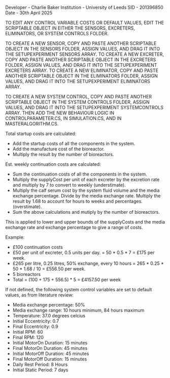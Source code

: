 Developer - Charlie Baker 
Institution - University of Leeds
SID - 201396850
Date - 30th April 2025

TO EDIT ANY CONTROL VARIABLE COSTS OR DEFAULT VALUES, EDIT THE SCRIPTABLE OBJECT IN EITHER THE SENSORS, EXCRETERS, ELIMINATORS, OR SYSTEM CONTROLS FOLDER. 

TO CREATE A NEW SENSOR, COPY AND PASTE ANOTHER SCRIPTABLE OBJECT IN THE SENSORS FOLDER, ASSIGN VALUES, AND DRAG IT INTO THE SETUPEXPERIMENT SENSORS ARRAY.
TO CREATE A NEW EXCRETER, COPY AND PASTE ANOTHER SCRIPTABLE OBJECT IN THE EXCRETERS FOLDER, ASSIGN VALUES, AND DRAG IT INTO THE SETUPEXPERIMENT EXCRETERS ARRAY.
TO CREATE A NEW ELIMINATOR, COPY AND PASTE ANOTHER SCRIPTABLE OBJECT IN THE ELIMINATORS FOLDER, ASSIGN VALUES, AND DRAG IT INTO THE SETUPEXPERIMENT ELIMINATORS ARRAY.

TO CREATE A NEW SYSTEM CONTROL, COPY AND PASTE ANOTHER SCRIPTABLE OBJECT IN THE SYSTEM CONTROLS FOLDER, ASSIGN VALUES, AND DRAG IT INTO THE SETUPEXPERIMENT SYSTEMCONTROLS ARRAY. 
THEN ADD THE NEW BEHAVIOUR LOGIC IN CONTROLPARAMETER.CS, IN SIMULATION.CS, AND IN MASTERALGORITHM.CS.

Total startup costs are calculated:
- Add the startup costs of all the components in the system.
- Add the manufacture cost of the bioreactor.
- Multiply the result by the number of bioreactors.

Est. weekly continuation costs are calculated:
- Sum the continuation costs of all the components in the system.
- Multiply the supplyCost per unit of each excreter by the excretion rate and multiply by 7 to convert to weekly (understimate).
- Multiply the calf serum cost by the system fluid volume and the media exchange percentage. Divide by the media exchange rate. Multiply the result by 1.68 to account for hours to weeks and percentages. (overstimate).
- Sum the above calculations and mutiply by the number of bioreactors.

This is applied to lower and upper bounds of the supplyCosts and the media exchange rate and exchange percentage to give a range of costs.

Example:
- £100 continuation costs
- £50 per unit of excreter, 0.5 units per day. = 50 * 0.5 * 7 = £175 per week.
- £265 per litre, 0.25 litres, 50% exchange, every 10 hours = 265 * 0.25 * 50 * 1.68 / 10 = £556.50 per week.
- 5 bioreactors
- Total = (100 + 175 + 556.5) * 5 = £4157.50 per week

If not defined, the following system control variables are set to default values, as from literature review:

- Media exchange percentage: 50%
- Media exchange range: 10 hours minimum, 84 hours maximum
- Temperature: 37.0 degrees celcius
- Initial Eccentricity: 0.7
- Final Eccentricity: 0.9
- Initial RPM: 60
- Final RPM: 120
- Initial MotorOn Duration: 15 minutes
- Final MotorOn Duration: 45 minutes
- Initial MotorOff Duration: 45 minutes
- Final MotorOff Duration: 15 minutes
- Daily Rest Period: 8 Hours
- Initial Static Period: 7 days
